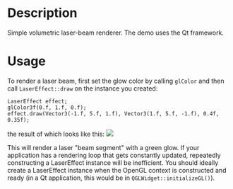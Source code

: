 Description
===========

Simple volumetric laser-beam renderer. The demo uses the Qt framework.

Usage
=====

To render a laser beam, first set the glow color by calling `glColor` and then call `LaserEffect::draw` on the instance you created:

    LaserEffect effect;
    glColor3f(0.f, 1.f, 0.f);
    effect.draw(Vector3(-1.f, 5.f, 1.f), Vector3(1.f, 5.f, -1.f), 0.4f, 0.35f);

the result of which looks like this:
![](https://github.com/armanuguray/lasereffect/blob/master/img/img.png?raw=true)

This will render a laser "beam segment" with a green glow. If your application has a rendering loop that gets constantly updated, repeatedly constructing a LaserEffect instance
will be inefficient. You should ideally create a LaserEffect instance when the OpenGL context is constructed and ready (in a Qt application, this would be in `QGLWidget::initializeGL()`).
